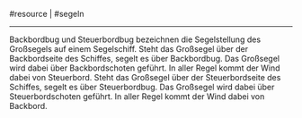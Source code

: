 #resource |  #segeln 

---

Backbordbug und Steuerbordbug bezeichnen die Segelstellung des Großsegels auf einem Segelschiff. Steht das Großsegel über der Backbordseite des Schiffes, segelt es über Backbordbug. Das Großsegel wird dabei über Backbordschoten geführt. In aller Regel kommt der Wind dabei von Steuerbord. Steht das Großsegel über der Steuerbordseite des Schiffes, segelt es über Steuerbordbug. Das Großsegel wird dabei über Steuerbordschoten geführt. In aller Regel kommt der Wind dabei von Backbord.